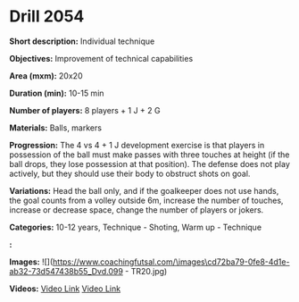 # Drill 2054

**Short description:**
Individual technique

**Objectives:**
Improvement of technical capabilities

**Area (mxm):**
20x20

**Duration (min):**
10-15 min

**Number of players:**
8 players + 1 J + 2 G

**Materials:**
Balls, markers

**Progression:**
The 4 vs 4 + 1 J development exercise is that players in possession of the ball must make passes with three touches at height (if the ball drops, they lose possession at that position). The defense does not play actively, but they should use their body to obstruct shots on goal.

**Variations:**
Head the ball only, and if the goalkeeper does not use hands, the goal counts from a volley outside 6m, increase the number of touches, increase or decrease space, change the number of players or jokers.

**Categories:**
10-12 years, Technique - Shoting, Warm up - Technique

**:**


**Images:**
![](https://www.coachingfutsal.com/\images\cd72ba79-0fe8-4d1e-ab32-73d547438b55_Dvd.099 - TR20.jpg)

**Videos:**
[Video Link](https://www.youtube.com/embed/kuuGrJUjw_g)
[Video Link](https://www.youtube.com/embed/r6HTovgP4wU)

